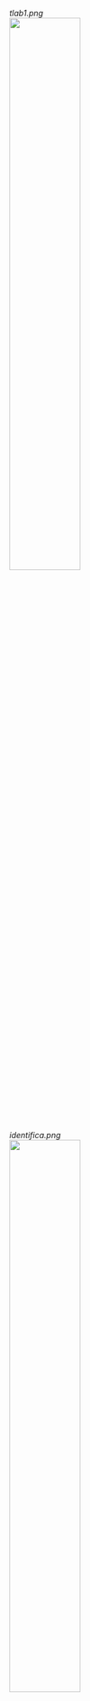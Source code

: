 *tlab1.png* <br>
<image src="https://raw.githubusercontent.com/roby2014/uni-projects/master/LSD/tlab1/screenshots/tlab1.png" width="50%">

*identifica.png* <br>
<image src="https://raw.githubusercontent.com/roby2014/uni-projects/master/LSD/tlab1/screenshots/identifica.png" width="50%">

*verifica.png* <br>
<image src="https://raw.githubusercontent.com/roby2014/uni-projects/master/LSD/tlab1/screenshots/verifica.png" width="50%">
